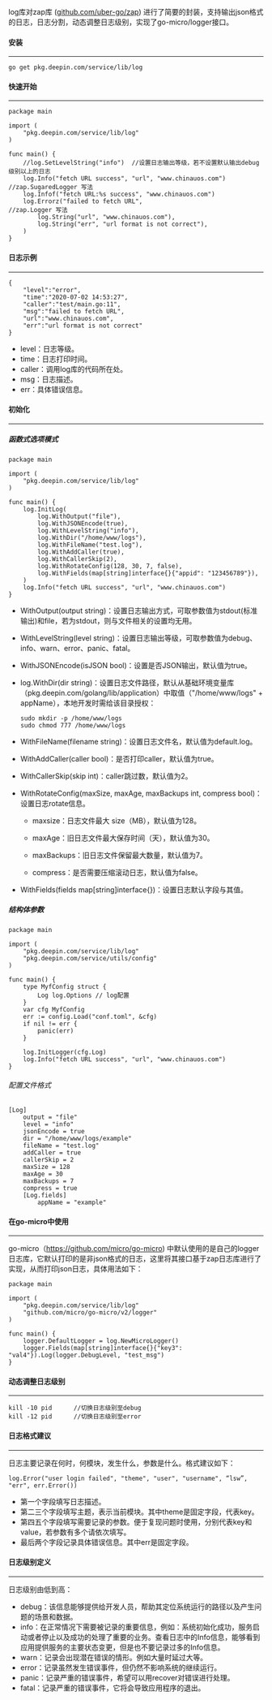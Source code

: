 log库对zap库 ([github.com/uber-go/zap](http://github.com/uber-go/zap "github.com/uber-go/zap")) 进行了简要的封装，支持输出json格式的日志，日志分割，动态调整日志级别，实现了go-micro/logger接口。

#### 安装

------

```
go get pkg.deepin.com/service/lib/log
```

#### 快速开始

------

```
package main

import (
	"pkg.deepin.com/service/lib/log"
)

func main() {
	//log.SetLevelString("info")  //设置日志输出等级，若不设置默认输出debug级别以上的日志
	log.Info("fetch URL success", "url", "www.chinauos.com")    //zap.SugaredLogger 写法
	log.Infof("fetch URL:%s success", "www.chinauos.com")
	log.Errorz("failed to fetch URL",                           //zap.Logger 写法
		log.String("url", "www.chinauos.com"),
		log.String("err", "url format is not correct"),
	)
}
```

#### 日志示例

------



```
{
	"level":"error",
	"time":"2020-07-02 14:53:27",
	"caller":"test/main.go:11",
	"msg":"failed to fetch URL",
	"url":"www.chinauos.com",
	"err":"url format is not correct"
}
```

- level：日志等级。
- time：日志打印时间。
- caller：调用log库的代码所在处。
- msg：日志描述。
- err：具体错误信息。
#### 初始化

------

##### 函数式选项模式

```
package main

import (
	"pkg.deepin.com/service/lib/log"
)

func main() {
	log.InitLog(
		log.WithOutput("file"),
		log.WithJSONEncode(true),
		log.WithLevelString("info"),
		log.WithDir("/home/www/logs"),
		log.WithFileName("test.log"),
		log.WithAddCaller(true),
		log.WithCallerSkip(2),
		log.WithRotateConfig(128, 30, 7, false),
		log.WithFields(map[string]interface{}{"appid": "123456789"}),
	)
	log.Info("fetch URL success", "url", "www.chinauos.com")
}

```

- WithOutput(output string)：设置日志输出方式，可取参数值为stdout(标准输出)和file，若为stdout，则与文件相关的设置均无用。

- WithLevelString(level string)：设置日志输出等级，可取参数值为debug、info、warn、error、panic、fatal。

- WithJSONEncode(isJSON bool)：设置是否JSON输出，默认值为true。

- log.WithDir(dir string)：设置日志文件路径，默认从基础环境变量库（pkg.deepin.com/golang/lib/application）中取值（"/home/www/logs" + appName），本地开发时需给该目录授权：

  ```
  sudo mkdir -p /home/www/logs
  sudo chmod 777 /home/www/logs
  ```

- WithFileName(filename string)：设置日志文件名，默认值为default.log。

- WithAddCaller(caller bool)：是否打印caller，默认值为true。

- WithCallerSkip(skip int)：caller跳过数，默认值为2。

- WithRotateConfig(maxSize, maxAge, maxBackups int, compress bool)：设置日志rotate信息。

  - maxsize：日志文件最大 size（MB），默认值为128。

  - maxAge：旧日志文件最大保存时间（天），默认值为30。

  - maxBackups：旧日志文件保留最大数量，默认值为7。

  - compress：是否需要压缩滚动日志，默认值为false。

- WithFields(fields map[string]interface{})：设置日志默认字段与其值。

##### 结构体参数

```
package main

import (
	"pkg.deepin.com/service/lib/log"
	"pkg.deepin.com/service/utils/config"
)

func main() {
	type MyfConfig struct {
		Log log.Options // log配置
	}
	var cfg MyfConfig
	err := config.Load("conf.toml", &cfg)
	if nil != err {
		panic(err)
	}

	log.InitLogger(cfg.Log)
	log.Info("fetch URL success", "url", "www.chinauos.com")
}

```

###### 配置文件格式

```
[Log]
	output = "file"
	level = "info"
	jsonEncode = true
	dir = "/home/www/logs/example"
	fileName = "test.log"
	addCaller = true
	callerSkip = 2
	maxSize = 128
	maxAge = 30
	maxBackups = 7
	compress = true
	[Log.fields]
		appName = "example"
```

#### 在go-micro中使用

------

go-micro（https://github.com/micro/go-micro) 中默认使用的是自己的logger日志库，它默认打印的是非json格式的日志，这里将其接口基于zap日志库进行了实现，从而打印json日志，具体用法如下：

```
package main

import (
	"pkg.deepin.com/service/lib/log"
	"github.com/micro/go-micro/v2/logger"
)

func main() {
	logger.DefaultLogger = log.NewMicroLogger()
	logger.Fields(map[string]interface{}{"key3": "val4"}).Log(logger.DebugLevel, "test_msg")
}
```

#### 动态调整日志级别

------

```
kill -10 pid      //切换日志级别至debug
kill -12 pid      //切换日志级别至error
```

#### 日志格式建议

------

日志主要记录在何时，何模块，发生什么，参数是什么。格式建议如下：

```
log.Error("user login failed", "theme", "user", "username", “lsw”, "err", err.Error())
```

- 第一个字段填写日志描述。
- 第二三个字段填写主题，表示当前模块。其中theme是固定字段，代表key。
- 第四五个字段填写需要记录的参数。便于复现问题时使用，分别代表key和value，若参数有多个请依次填写。
- 最后两个字段记录具体错误信息。其中err是固定字段。

#### 日志级别定义

------

日志级别由低到高：

- debug：该信息能够提供给开发人员，帮助其定位系统运行的路径以及产生问题的场景和数据。
- info：在正常情况下需要被记录的重要信息，例如：系统初始化成功，服务启动或者停止以及成功的处理了重要的业务。查看日志中的Info信息，能够看到应用提供服务的主要状态变更，但是也不要记录过多的Info信息。
- warn：记录会出现潜在错误的情形。例如大量时延过大等。
- error：记录虽然发生错误事件，但仍然不影响系统的继续运行。
- panic：记录严重的错误事件，希望可以用recover对错误进行处理。
- fatal：记录严重的错误事件，它将会导致应用程序的退出。
